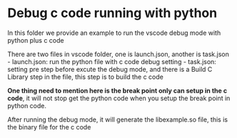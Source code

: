 # Debug c code running with python

In this folder we provide an example to run the vscode debug mode with python plus c code

There are two files in vscode folder, one is launch.json, another is task.json
    - launch.json: run the python file with c code debug setting
    - task.json: setting pre step before excute the debug mode, and there is a Build C Library step in the file, this step is to build the c code

**One thing need to mention here is the break point only can setup in the c code**, it will not stop get the python code when you setup the break point in python code.

After running the debug mode, it will generate the libexample.so file, this is the binary file for the c code
